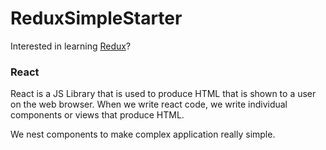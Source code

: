 # ReduxSimpleStarter

Interested in learning [Redux](https://www.udemy.com/react-redux/)?

### React

React is a JS Library that is used to produce HTML that is shown to a user on the web browser. 
When we write react code, we write individual components or views that produce HTML. 

We nest components to make complex application really simple. 
